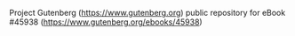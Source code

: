 Project Gutenberg (https://www.gutenberg.org) public repository for eBook #45938 (https://www.gutenberg.org/ebooks/45938)
